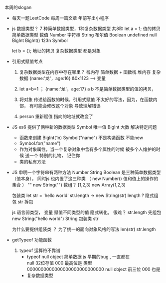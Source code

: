本周的slogan

- 每天一题LeetCode
    每周一篇文章
    年前写出小程序

- js 数据类型？
    7 种简单数据类型，1种复杂数据类型   共8种
    let a = 1;      值的拷贝
    简单数据类型
    数值 Number
    字符串 String
    布尔值 Boolean
    undefined
    null
    BigInt      BigInt()    123n
    Symbol

    let b = {};     地址的拷贝
    复杂数据类型
        都是对象

- 引用式赋值考点
    1. 复杂数据类型在内存中存在哪里？
        栈内存 简单数据 + 函数栈
        堆内存 复杂数据  {name:'龙'，age:16}  &0x1123 --> 变量

    2. let a=b=1 ； {name:'龙'，age:17} a   b   不是简单数据类型的值的拷贝，
    3. 将对象 传递给函数的时候，引用式赋值  不太好的写法，因为，在函数内部，
        有可能会修改这个对象    导致理解错误
    4. person 重新赋值  指向的地址就改变了
    
- JS es6 提供了俩种新的数据类型 Symbol 唯一值
    BigInt 大数 解决特定问题
    - 函数来创建 BigInt(1n) Symbol("name")
        不是构造函数    不能new
    - Symbol.for("name")
    - 作为对象属性，当一个复杂对象中含有多个属性的时候 被多个人维护的时候
        送一个 特别的礼物， 记住你
    - 类的私有方法

- JS 申明一个字符串有两种方法
    Number String Boolean  是三种简单数据类型（值本身）， 同时js 也内置了这三种类 （
        new Number()   值和值上的操作的集合 
    ） 
    ""
    new String("")
    数组？   [1,2,3]   new Array(1,2,3)

    包装类
    let  str = 'hello world'
    str.length ->   new  String(str)   length ?   隐式组包
    str  拆包

    js 语言弱类型，   变量 赋值不同类型的值 
    隐式转化， 很难？
    str.length   先组包   new String("hello world") String 包装类
    str

    为什么要提供组装类 ？  为了统一的面向对象风格的写法
    len(str)   str.length

- getTypeof 功能函数
    1. typeof 运算符不靠谱
        - typeof null   object   简单数据 
            js 早期的bug , 一直都在  
            null  32位存值 000  最高位是 类型
            0000000000000000000000000000 null 
            object  前三位  000 也是 
        - 复杂数据类型
